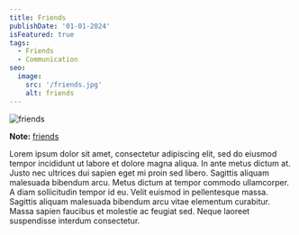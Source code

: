 ```yaml
---
title: Friends
publishDate: '01-01-2024'
isFeatured: true
tags:
  - Friends
  - Communication
seo:
  image:
    src: '/friends.jpg'
    alt: friends
---
```


![friends](/friends.jpg)

**Note:** [friends](https://abii.me/)

Lorem ipsum dolor sit amet, consectetur adipiscing elit, sed do eiusmod tempor incididunt ut labore et dolore magna aliqua. In ante metus dictum at. Justo nec ultrices dui sapien eget mi proin sed libero. Sagittis aliquam malesuada bibendum arcu. Metus dictum at tempor commodo ullamcorper. A diam sollicitudin tempor id eu. Velit euismod in pellentesque massa. Sagittis aliquam malesuada bibendum arcu vitae elementum curabitur. Massa sapien faucibus et molestie ac feugiat sed. Neque laoreet suspendisse interdum consectetur.
